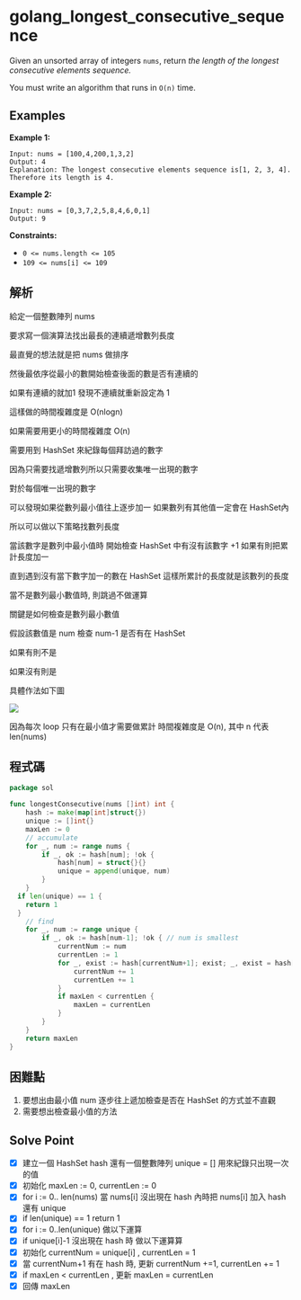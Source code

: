 # golang_longest_consecutive_sequence

Given an unsorted array of integers `nums`, return *the length of the longest consecutive elements sequence.*

You must write an algorithm that runs in `O(n)` time.

## Examples

**Example 1:**

```
Input: nums = [100,4,200,1,3,2]
Output: 4
Explanation: The longest consecutive elements sequence is[1, 2, 3, 4]. Therefore its length is 4.

```

**Example 2:**

```
Input: nums = [0,3,7,2,5,8,4,6,0,1]
Output: 9

```

**Constraints:**

- `0 <= nums.length <= 105`
- `109 <= nums[i] <= 109`

## 解析

給定一個整數陣列 nums

要求寫一個演算法找出最長的連續遞增數列長度

最直覺的想法就是把 nums 做排序 

然後最依序從最小的數開始檢查後面的數是否有連續的

如果有連續的就加1 發現不連續就重新設定為 1

這樣做的時間複雜度是 O(nlogn)

如果需要用更小的時間複雜度 O(n)

需要用到 HashSet 來紀錄每個拜訪過的數字

因為只需要找遞增數列所以只需要收集唯一出現的數字

對於每個唯一出現的數字

可以發現如果從數列最小值往上逐步加一 如果數列有其他值一定會在 HashSet內

所以可以做以下策略找數列長度

當該數字是數列中最小值時 開始檢查 HashSet 中有沒有該數字 +1 如果有則把累計長度加一

直到遇到沒有當下數字加一的數在 HashSet 這樣所累計的長度就是該數列的長度

當不是數列最小數值時, 則跳過不做運算

關鍵是如何檢查是數列最小數值

假設該數值是 num 檢查 num-1 是否有在 HashSet

如果有則不是

如果沒有則是

具體作法如下圖

![](https://i.imgur.com/82wItBC.png)

因為每次 loop 只有在最小值才需要做累計 時間複雜度是 O(n), 其中 n 代表 len(nums)

## 程式碼
```go
package sol

func longestConsecutive(nums []int) int {
	hash := make(map[int]struct{})
	unique := []int{}
	maxLen := 0
	// accumulate
	for _, num := range nums {
		if _, ok := hash[num]; !ok {
			hash[num] = struct{}{}
			unique = append(unique, num)
		}
	}
  if len(unique) == 1 {
    return 1
  }
	// find
	for _, num := range unique {
		if _, ok := hash[num-1]; !ok { // num is smallest
			currentNum := num
			currentLen := 1
			for _, exist := hash[currentNum+1]; exist; _, exist = hash[currentNum+1] {
				currentNum += 1
				currentLen += 1
			}
			if maxLen < currentLen {
				maxLen = currentLen
			}
		}
	}
	return maxLen
}
```
## 困難點

1. 要想出由最小值 num 逐步往上遞加檢查是否在 HashSet 的方式並不直觀
2. 需要想出檢查最小值的方法

## Solve Point

- [x]  建立一個 HashSet hash 還有一個整數陣列 unique = [] 用來紀錄只出現一次的值
- [x]  初始化 maxLen := 0, currentLen := 0
- [x]  for i := 0.. len(nums) 當 nums[i] 沒出現在 hash 內時把 nums[i] 加入 hash 還有 unique
- [x]  if len(unique) == 1 return 1
- [x]  for i := 0..len(unique) 做以下運算
- [x]  if unique[i]-1 沒出現在 hash 時 做以下運算算
- [x]  初始化 currentNum = unique[i] , currentLen = 1
- [x]  當 currentNum+1 有在 hash 時, 更新 currentNum +=1, currentLen += 1
- [x]  if maxLen < currentLen , 更新 maxLen = currentLen
- [x]  回傳 maxLen